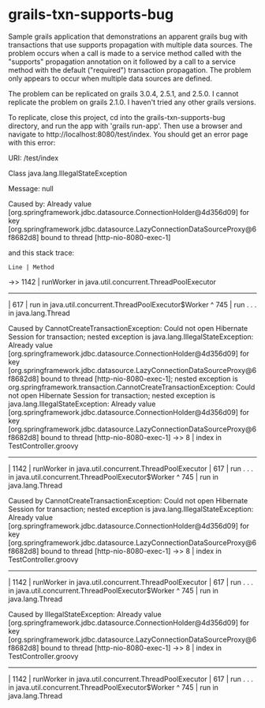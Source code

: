 # grails-txn-supports-bug
Sample grails application that demonstrations an apparent grails bug with transactions that use supports propagation with multiple data sources.  The problem occurs when a call is made to a service method called with the "supports" propagation annotation on it followed by a call to a service method with the default ("required") transaction propagation.  The problem only appears to occur when multiple data sources are defined.

The problem can be replicated on grails 3.0.4, 2.5.1, and 2.5.0.  I cannot replicate the problem on grails 2.1.0.  I haven't tried any other grails versions.

To replicate, close this project, cd into the grails-txn-supports-bug directory, and run the app with 'grails run-app'. Then use a browser and navigate to http://localhost:8080/test/index.  You should get an error page with this error:

URI: /test/index

Class java.lang.IllegalStateException

Message: null

Caused by: Already value [org.springframework.jdbc.datasource.ConnectionHolder@4d356d09] for key [org.springframework.jdbc.datasource.LazyConnectionDataSourceProxy@6f8682d8] bound to thread [http-nio-8080-exec-1]

and this stack trace:

    Line | Method
->> 1142 | runWorker in java.util.concurrent.ThreadPoolExecutor
- - - - - - - - - - - - - - - - - - - - - - - - - - - - - - - - - - - - 
|    617 | run       in java.util.concurrent.ThreadPoolExecutor$Worker
^    745 | run . . . in java.lang.Thread

Caused by CannotCreateTransactionException: Could not open Hibernate Session for transaction; nested exception is java.lang.IllegalStateException: Already value [org.springframework.jdbc.datasource.ConnectionHolder@4d356d09] for key [org.springframework.jdbc.datasource.LazyConnectionDataSourceProxy@6f8682d8] bound to thread [http-nio-8080-exec-1]; nested exception is org.springframework.transaction.CannotCreateTransactionException: Could not open Hibernate Session for transaction; nested exception is java.lang.IllegalStateException: Already value [org.springframework.jdbc.datasource.ConnectionHolder@4d356d09] for key [org.springframework.jdbc.datasource.LazyConnectionDataSourceProxy@6f8682d8] bound to thread [http-nio-8080-exec-1]
->>    8 | index     in TestController.groovy
- - - - - - - - - - - - - - - - - - - - - - - - - - - - - - - - - - - - 
|   1142 | runWorker in java.util.concurrent.ThreadPoolExecutor
|    617 | run . . . in java.util.concurrent.ThreadPoolExecutor$Worker
^    745 | run       in java.lang.Thread

Caused by CannotCreateTransactionException: Could not open Hibernate Session for transaction; nested exception is java.lang.IllegalStateException: Already value [org.springframework.jdbc.datasource.ConnectionHolder@4d356d09] for key [org.springframework.jdbc.datasource.LazyConnectionDataSourceProxy@6f8682d8] bound to thread [http-nio-8080-exec-1]
->>    8 | index     in TestController.groovy
- - - - - - - - - - - - - - - - - - - - - - - - - - - - - - - - - - - - 
|   1142 | runWorker in java.util.concurrent.ThreadPoolExecutor
|    617 | run . . . in java.util.concurrent.ThreadPoolExecutor$Worker
^    745 | run       in java.lang.Thread

Caused by IllegalStateException: Already value [org.springframework.jdbc.datasource.ConnectionHolder@4d356d09] for key [org.springframework.jdbc.datasource.LazyConnectionDataSourceProxy@6f8682d8] bound to thread [http-nio-8080-exec-1]
->>    8 | index     in TestController.groovy
- - - - - - - - - - - - - - - - - - - - - - - - - - - - - - - - - - - - 
|   1142 | runWorker in java.util.concurrent.ThreadPoolExecutor
|    617 | run . . . in java.util.concurrent.ThreadPoolExecutor$Worker
^    745 | run       in java.lang.Thread

